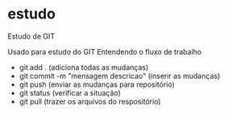 # estudo
Estudo de GIT

Usado para estudo do GIT
Entendendo o fluxo de trabalho

- git add . (adiciona todas as mudanças)
- git commit -m "mensagem descricao" (inserir as mudanças)
- git push (enviar as mudanças para repositório)
- git status (verificar a situação)
- git pull (trazer os arquivos do respositório)